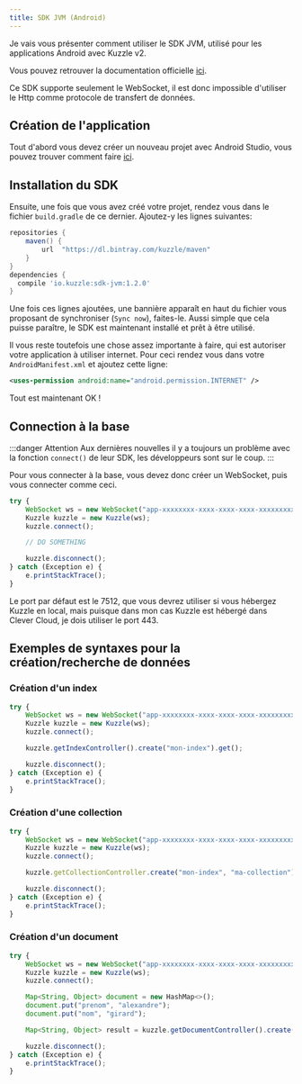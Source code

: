 ```yaml
---
title: SDK JVM (Android)
---
```


Je vais vous présenter comment utiliser le SDK JVM, utilisé pour les applications Android avec Kuzzle v2.

Vous pouvez retrouver la documentation officielle [ici](https://docs.kuzzle.io/sdk/jvm/1/getting-started/java/).

Ce SDK supporte seulement le WebSocket, il est donc impossible d'utiliser le Http comme protocole de transfert de données.

## Création de l'application

Tout d'abord vous devez créer un nouveau projet avec Android Studio, vous pouvez trouver comment faire [ici](https://www.editions-eni.fr/open/mediabook.aspx?idR=c5aca137ce66a5ab3604f837032d24c6).

## Installation du SDK

Ensuite, une fois que vous avez créé votre projet, rendez vous dans le fichier ```build.gradle``` de ce dernier. Ajoutez-y les lignes suivantes:

```gradle
repositories {
    maven() {
        url  "https://dl.bintray.com/kuzzle/maven" 
    }
}
dependencies {
  compile 'io.kuzzle:sdk-jvm:1.2.0'
}
```

Une fois ces lignes ajoutées, une bannière apparaît en haut du fichier vous proposant de synchroniser (```Sync now```), faites-le. Aussi simple que cela puisse paraître, le SDK est maintenant installé et prêt à être utilisé.

Il vous reste toutefois une chose assez importante à faire, qui est autoriser votre application à utiliser internet. Pour ceci rendez vous dans votre ```AndroidManifest.xml``` et ajoutez cette ligne:

```xml
<uses-permission android:name="android.permission.INTERNET" />
```

Tout est maintenant OK !

## Connection à la base

:::danger Attention
Aux dernières nouvelles il y a toujours un problème avec la fonction ```connect()``` de leur SDK, les développeurs sont sur le coup.
:::

Pour vous connecter à la base, vous devez donc créer un WebSocket, puis vous connecter comme ceci.

```js
try {
    WebSocket ws = new WebSocket("app-xxxxxxxx-xxxx-xxxx-xxxx-xxxxxxxxxxxx.cleverapps.io", 443);
    Kuzzle kuzzle = new Kuzzle(ws);
    kuzzle.connect();

    // DO SOMETHING

    kuzzle.disconnect();
} catch (Exception e) {
    e.printStackTrace();
}
```

Le port par défaut est le 7512, que vous devrez utiliser si vous hébergez Kuzzle en local, mais puisque dans mon cas Kuzzle est hébergé dans Clever Cloud, je dois utiliser le port 443.

## Exemples de syntaxes pour la création/recherche de données

### Création d'un index

```js
try {
    WebSocket ws = new WebSocket("app-xxxxxxxx-xxxx-xxxx-xxxx-xxxxxxxxxxxx.cleverapps.io", 443);
    Kuzzle kuzzle = new Kuzzle(ws);
    kuzzle.connect();

    kuzzle.getIndexController().create("mon-index").get();

    kuzzle.disconnect();
} catch (Exception e) {
    e.printStackTrace();
}
```

### Création d'une collection

```js
try {
    WebSocket ws = new WebSocket("app-xxxxxxxx-xxxx-xxxx-xxxx-xxxxxxxxxxxx.cleverapps.io", 443);
    Kuzzle kuzzle = new Kuzzle(ws);
    kuzzle.connect();

    kuzzle.getCollectionController.create("mon-index", "ma-collection").get();

    kuzzle.disconnect();
} catch (Exception e) {
    e.printStackTrace();
}
```

### Création d'un document

```js
try {
    WebSocket ws = new WebSocket("app-xxxxxxxx-xxxx-xxxx-xxxx-xxxxxxxxxxxx.cleverapps.io", 443);
    Kuzzle kuzzle = new Kuzzle(ws);
    kuzzle.connect();

    Map<String, Object> document = new HashMap<>();
    document.put("prenom", "alexandre");
    document.put("nom", "girard");

    Map<String, Object> result = kuzzle.getDocumentController().create("mon-index", "ma-collection", document).get();

    kuzzle.disconnect();
} catch (Exception e) {
    e.printStackTrace();
}
```
